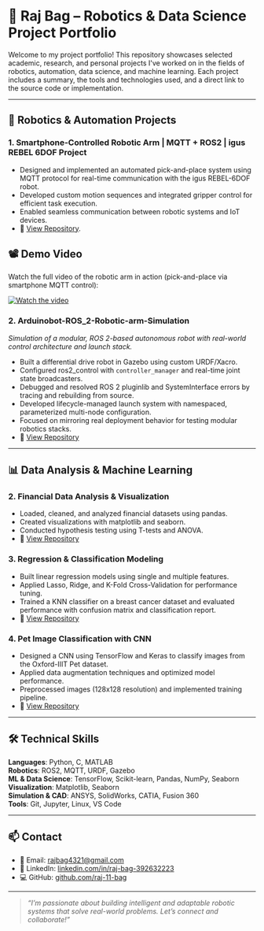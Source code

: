 # 🚀 Raj Bag – Robotics & Data Science Project Portfolio

Welcome to my project portfolio! This repository showcases selected academic, research, and personal projects I've worked on in the fields of robotics, automation, data science, and machine learning. Each project includes a summary, the tools and technologies used, and a direct link to the source code or implementation.

---

## 🤖 Robotics & Automation Projects

### 1. Smartphone-Controlled Robotic Arm | MQTT + ROS2 | igus REBEL 6DOF Project
- Designed and implemented an automated pick-and-place system using MQTT protocol for real-time communication with the igus REBEL-6DOF robot.
- Developed custom motion sequences and integrated gripper control for efficient task execution.
- Enabled seamless communication between robotic systems and IoT devices.
- 🔗 [View Repository](https://github.com/Raj-11-Bag/igus-REBEL-6DOF-01).

## 📽️ Demo Video
Watch the full video of the robotic arm in action (pick-and-place via smartphone MQTT control):

[![Watch the video](https://img.youtube.com/vi/3a9YwpJj9Qo/0.jpg)](https://youtu.be/3a9YwpJj9Qo)


### 2. Arduinobot-ROS_2-Robotic-arm-Simulation
_Simulation of a modular, ROS 2-based autonomous robot with real-world control architecture and launch stack._

- Built a differential drive robot in Gazebo using custom URDF/Xacro.
- Configured ros2_control with `controller_manager` and real-time joint state broadcasters.
- Debugged and resolved ROS 2 pluginlib and SystemInterface errors by tracing and rebuilding from source.
- Developed lifecycle-managed launch system with namespaced, parameterized multi-node configuration.
- Focused on mirroring real deployment behavior for testing modular robotics stacks.
- 🔗 [View Repository](https://github.com/Raj-11-Bag/Arduinobot-ROS_2-Robotic-arm-Simulation)


---

## 📊 Data Analysis & Machine Learning

### 2. Financial Data Analysis & Visualization
- Loaded, cleaned, and analyzed financial datasets using pandas.
- Created visualizations with matplotlib and seaborn.
- Conducted hypothesis testing using T-tests and ANOVA.
- 🔗 [View Repository](https://github.com/raj-11-bag/Data-Analysis-Using-Python)

### 3. Regression & Classification Modeling
- Built linear regression models using single and multiple features.
- Applied Lasso, Ridge, and K-Fold Cross-Validation for performance tuning.
- Trained a KNN classifier on a breast cancer dataset and evaluated performance with confusion matrix and classification report.
- 🔗 [View Repository](https://github.com/raj-11-bag/Regression)

### 4. Pet Image Classification with CNN
- Designed a CNN using TensorFlow and Keras to classify images from the Oxford-IIIT Pet dataset.
- Applied data augmentation techniques and optimized model performance.
- Preprocessed images (128x128 resolution) and implemented training pipeline.
- 🔗 [View Repository](https://github.com/raj-11-bag/CNN)

---

## 🛠 Technical Skills

**Languages**: Python, C, MATLAB  
**Robotics**: ROS2, MQTT, URDF, Gazebo  
**ML & Data Science**: TensorFlow, Scikit-learn, Pandas, NumPy, Seaborn  
**Visualization**: Matplotlib, Seaborn  
**Simulation & CAD**: ANSYS, SolidWorks, CATIA, Fusion 360  
**Tools**: Git, Jupyter, Linux, VS Code

---

## 📫 Contact

- 📧 Email: rajbag4321@gmail.com  
- 🔗 LinkedIn: [linkedin.com/in/raj-bag-392632223](https://www.linkedin.com/in/raj-bag-392632223/)  
- 💻 GitHub: [github.com/raj-11-bag](https://github.com/raj-11-bag)

---

> _“I’m passionate about building intelligent and adaptable robotic systems that solve real-world problems. Let’s connect and collaborate!”_


